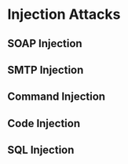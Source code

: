 # Injection Attacks  

## SOAP Injection  

## SMTP Injection  

## Command Injection  

## Code Injection  

## SQL Injection
